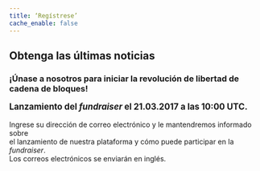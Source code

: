 ```yaml
---
title: ‘Regístrese’
cache_enable: false
---
```


## Obtenga las últimas noticias
### ¡Únase a nosotros para iniciar la revolución de libertad de cadena de bloques!

<big><b>Lanzamiento del <i>fundraiser</i> el 21.03.2017 a las 10:00 UTC.</b></big>
<br><br>
Ingrese su dirección de correo electrónico y le mantendremos informado sobre<br>
el lanzamiento de nuestra plataforma y cómo puede participar en la <i>fundraiser</i>.<br>
Los correos electrónicos se enviarán en inglés.
